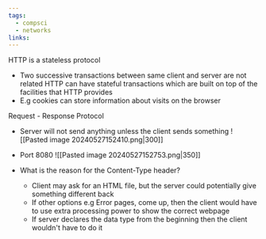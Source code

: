 ```yaml
---
tags:
  - compsci
  - networks
links:
---
```

HTTP is a stateless protocol
- Two successive transactions between same client and server are not related
HTTP can have stateful transactions which are built on top of the facilities that HTTP provides
- E.g cookies can store information about visits on the browser

Request - Response Protocol
- Server will not send anything unless the client sends something
![[Pasted image 20240527152410.png|300]]
- Port 8080
![[Pasted image 20240527152753.png|350]]

- What is the reason for the Content-Type header?
	- Client may ask for an HTML file, but the server could potentially give something different back
	- If other options e.g Error pages, come up, then the client would have to use extra processing power to show the correct webpage
	- If server declares the data type from the beginning then the client wouldn't have to do it 
